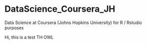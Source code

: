 # DataScience_Coursera_JH
Data Science at Coursera (Johns Hopkins University) for R / Rstudio purposes

Hi, this is a test
TH OWL
